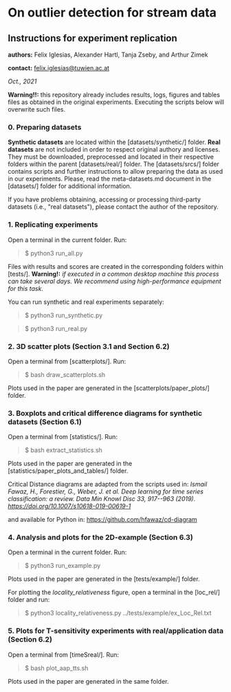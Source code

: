 # On outlier detection for stream data
## Instructions for experiment replication

**authors:** Felix Iglesias, Alexander Hartl, Tanja Zseby, and Arthur Zimek

**contact:** felix.iglesias@tuwien.ac.at

*Oct., 2021*

**Warning!!:** this repository already includes results, logs, figures and tables files as obtained in the original experiments. Executing the scripts below will overwrite such files.

### 0. Preparing datasets

**Synthetic datasets** are located within the [datasets/synthetic/] folder. **Real datasets** are not included in order to respect original authory and licenses. They must be downloaded, preprocessed and located in their respective folders within the parent [datasets/real/] folder. The [datasets/srcs/] folder contains scripts and further instructions to allow preparing the data as used in our experiments. Please, read the meta-datasets.md document in the [datasets/] folder for additional information.

If you have problems obtaining, accessing or processing third-party datasets (i.e., "real datasets"), please contact the author of the repository.

### 1. Replicating experiments

Open a terminal in the current folder. Run:

> $ python3 run_all.py

Files with results and scores are created in the corresponding folders within [tests/]. **Warning!:** *if executed in a common desktop machine this process can take several days. We recommend using high-performance equipment for this task.*

You can run synthetic and real experiments separately:

> $ python3 run_synthetic.py

> $ python3 run_real.py

### 2. 3D scatter plots (Section 3.1 and Section 6.2)

Open a terminal from [scatterplots/]. Run:

> $ bash draw_scatterplots.sh

Plots used in the paper are generated in the [scatterplots/paper_plots/] folder.

### 3. Boxplots and critical difference diagrams for synthetic datasets (Section 6.1)

Open a terminal from [statistics/]. Run:

> $ bash extract_statistics.sh

Plots used in the paper are generated in the [statistics/paper_plots_and_tables/] folder.

Critical Distance diagrams are adapted from the scripts used in: *Ismail Fawaz, H., Forestier, G., Weber, J. et al. Deep learning for time series classification: a review. Data Min Knowl Disc 33, 917--963 (2019). https://doi.org/10.1007/s10618-019-00619-1*

and available for Python in: https://github.com/hfawaz/cd-diagram

### 4. Analysis and plots for the 2D-example (Section 6.3)

Open a terminal in the current folder. Run:

> $ python3 run_example.py

Plots used in the paper are generated in the [tests/example/] folder.

For plotting the *locality_relativeness* figure, open a terminal in the [loc_rel/] folder and run:

> $ python3 locality_relativeness.py ../tests/example/ex_Loc_Rel.txt

### 5. Plots for T-sensitivity experiments with real/application data (Section 6.2)

Open a terminal from [timeSreal/]. Run:

> $ bash plot_aap_tts.sh

Plots used in the paper are generated in the same folder.
